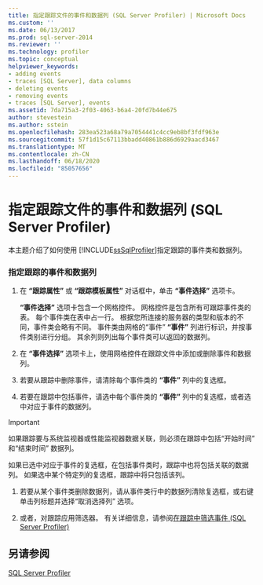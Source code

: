 ```yaml
---
title: 指定跟踪文件的事件和数据列 (SQL Server Profiler) | Microsoft Docs
ms.custom: ''
ms.date: 06/13/2017
ms.prod: sql-server-2014
ms.reviewer: ''
ms.technology: profiler
ms.topic: conceptual
helpviewer_keywords:
- adding events
- traces [SQL Server], data columns
- deleting events
- removing events
- traces [SQL Server], events
ms.assetid: 7da715a3-2f03-4063-b6a4-20fd7b44e675
author: stevestein
ms.author: sstein
ms.openlocfilehash: 283ea523a68a79a7054441c4cc9eb8bf3fdf963e
ms.sourcegitcommit: 57f1d15c67113bbadd40861b886d6929aacd3467
ms.translationtype: MT
ms.contentlocale: zh-CN
ms.lasthandoff: 06/18/2020
ms.locfileid: "85057656"
---
```

# <a name="specify-events-and-data-columns-for-a-trace-file-sql-server-profiler"></a>指定跟踪文件的事件和数据列 (SQL Server Profiler)
  本主题介绍了如何使用 [!INCLUDE[ssSqlProfiler](../../includes/sssqlprofiler-md.md)]指定跟踪的事件类和数据列。  
  
### <a name="to-specify-events-and-data-columns-for-a-trace"></a>指定跟踪的事件和数据列  
  
1.  在 **“跟踪属性”** 或 **“跟踪模板属性”** 对话框中，单击 **“事件选择”** 选项卡。  
  
     **“事件选择”** 选项卡包含一个网格控件。 网格控件是包含所有可跟踪事件类的表。 每个事件类在表中占一行。 根据您所连接的服务器的类型和版本的不同，事件类会略有不同。 事件类由网格的“事件” **“事件”** 列进行标识，并按事件类别进行分组。 其余列则列出每个事件类可以返回的数据列。  
  
2.  在 **“事件选择”** 选项卡上，使用网格控件在跟踪文件中添加或删除事件和数据列。  
  
3.  若要从跟踪中删除事件，请清除每个事件类的 **“事件”** 列中的复选框。  
  
4.  若要在跟踪中包括事件，请选中每个事件类的 **“事件”** 列中的复选框，或者选中对应于事件的数据列。  
  
> [!IMPORTANT]  
>  如果跟踪要与系统监视器或性能监视器数据关联，则必须在跟踪中包括“开始时间”  和“结束时间”  数据列。  
  
 如果已选中对应于事件的复选框，在包括事件类时，跟踪中也将包括关联的数据列。 如果选中某个特定列的复选框，跟踪中将只包括该列。  
  
1.  若要从某个事件类删除数据列，请从事件类行中的数据列清除复选框，或右键单击列标题并选择“取消选择列”  选项。  
  
2.  或者，对跟踪应用筛选器。 有关详细信息，请参阅[在跟踪中筛选事件 (SQL Server Profiler)](filter-events-in-a-trace-sql-server-profiler.md)  
  
## <a name="see-also"></a>另请参阅  
 [SQL Server Profiler](sql-server-profiler.md)  
  
  

